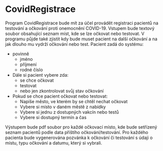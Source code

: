 # CovidRegistrace
Program CovidRegistrace bude mít za účel provádět registraci pacientů na testování a očkování proti onemocnění COVID-19. Vstupem bude textový soubor obsahující seznam míst, kde se lze očkovat nebo testovat. V programu půjde také zjistit kdy bude muset pacient na další očkování a na jak dlouho mu vydrží očkování nebo test. Pacient zadá do systému:
* povinně
  * jméno
  * příjmení
  * rodné číslo
* Dále si pacient vybere zda:
  * se chce očkovat
  * testovat
  * nebo jen zkontrolovat svůj stav očkování
* Pokud se chce pacient očkovat nebo testovat: 
  * Napíše město, ve kterém by se chtěl nechat očkovat
  * Vybere si místo v daném městě z nabídky
  * Vybere si jednu z dostupných vakcín nebo testů
  * Vybere si dostupný termín a čas

Výstupem bude pdf soubor pro každé očkovací místo, kde bude setřízený seznam pacientů podle data příštího očkování/testování. Pro každého pacienta bude vygenerována pozvánka k očkování či testování s údaji o místu, typu očkování a datumu, který si vybrali.
